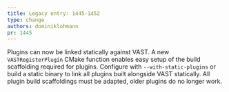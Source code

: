 ```yaml
---
title: Legacy entry: 1445-1452
type: change
authors: dominiklohmann
pr: 1445
---
```


Plugins can now be linked statically against VAST. A new `VASTRegisterPlugin`
CMake function enables easy setup of the build scaffolding required for plugins.
Configure with `--with-static-plugins` or build a static binary to link all
plugins built alongside VAST statically. All plugin build scaffoldings must be
adapted, older plugins do no longer work.
